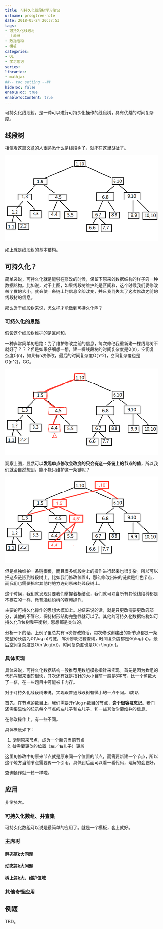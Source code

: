 ```yaml
---
title: 可持久化线段树学习笔记
urlname: prsegtree-note
date: 2018-05-24 20:37:53
tags:
- 可持久化线段树
- 主席树
- 数据结构
- 模板
categories: 
- OI
- 学习笔记
series:
libraries:
- mathjax 
##-- toc setting --##
hideToc: false
enableToc: true
enableTocContent: true
---
```


可持久化线段树，是一种可以进行可持久化操作的线段树，具有优越的时间复杂度。

<!--more-->

## 线段树

相信看这篇文章的人很熟悉什么是线段树了，就不在这里胡扯了。

![](segtree.png)

如上就是线段树的基本结构。

## 可持久化？

简单来说，可持久化就是能够在修改的时候，保留下原来的数据结构的样子的一种数据结构。比如说，对于上图，如果线段树维护的是区间和，这个时候我们要修改某个数的大小，就会使一条链上的信息全部改变，并且我们失去了这次修改之前的线段树的信息。

那么对于线段树来说，怎么样才能做到可持久化呢？

### 可持久化的思路

假设这个线段树维护的是区间和。

一种非常简单的思路：为了维护修改之前的信息，每次修改我重新建一棵线段树不就好了？？？但是如果仔细想一想，建一棵线段树的时间复杂度是O(n)，空间复杂度O(n)，如果有n次修改，最后的时间复杂度O(n^2)，空间复杂度也是O(n^2)，GG。

![](segtree1.png)

观察上图，显然可以**发现单点修改会改变的只会有这一条链上的节点的值**，所以我们就会自然想到，能不能只维护这一条链呢？

![](segtree2.png)

但是单独维护一条链很傻，而且很多线段树上的操作进行起来也很复杂。所以可以把这条链嵌到线段树上，比如我们修改位置4，那么修改出来的链就是红色节点，而我们也需要把它其他的地方连到原来的线段树上。

这个时候，我们就发现只要我们掌握着根结点，我们就可以当所有其他线段树都是不存在的一样，做普通线段树的查询操作。

主要的可持久化操作的思想大概如上。总结来说的话，就是只更改需要更改的部分，其他的不管它，保持树形结构完整性就可以了。其他的可持久化数据结构如可持久化Trie树和平衡树，思想都是类似的。

分析一下的话，上例子里总共有m次修改的话，每次修改创建出的新节点都是一条完整的长度为O(\log n)的链，每次修改或者查询，时间复杂度都是O(\log{n})。最后空间复杂度是O(n \log{n})，时间复杂度也是O(n \log{n})。

### 具体实现

具体来说，可持久化数据结构一般推荐用数组模拟指针来实现。首先是因为数组的代码写起来很短很快，其次还有就是指针的大小目前一般是8字节，比一个整数大了一倍，在一些题目中可能被卡内存。

对于可持久化线段树来说，实现跟普通线段树有微小的一点不同。（废话

首先，在节点的数目上，我们需要开n\log n数目的节点，**这个很容易忘记**。我们还需要显性的记录每个节点的左儿子和右儿子，和一些其他你要维护的信息。

在修改操作上，有一些不同。

具体来说如下：

1. 复制原来节点，成为一个新的当前节点
2. 往需要更改的位置（左／右儿子）更新

这里的修改中的原来节点就是原来同一个位置的节点，而需要新建一个节点，所以这个地方当前节点需要传一个引用，具体到后面可以看一看代码，理解的会更好。

查询操作就一模一样啦。

## 应用

非常强大。

### 可持久化数组、并查集

可持久化数组可以说是最简单的应用了。就是一个模板，套上就好。

### 主席树

#### 静态第k大问题

#### 动态第k大问题

#### 树上第k大、维护值域

### 其他奇怪应用

## 例题

TBD。